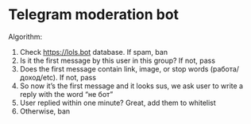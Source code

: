 # Telegram moderation bot

Algorithm:

1. Check https://lols.bot database. If spam, ban
2. Is it the first message by this user in this group? If not, pass
3. Does the first message contain link, image, or stop words (работа/доход/etc). If not, pass
4. So now it’s the first message and it looks sus, we ask user to write a reply with the word “не бот”
5. User replied within one minute? Great, add them to whitelist
6. Otherwise, ban
